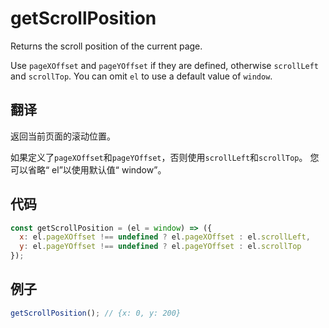 # getScrollPosition

Returns the scroll position of the current page.

Use `pageXOffset` and `pageYOffset` if they are defined, otherwise `scrollLeft` and `scrollTop`.
You can omit `el` to use a default value of `window`.

## 翻译

返回当前页面的滚动位置。

如果定义了`pageXOffset`和`pageYOffset`，否则使用`scrollLeft`和`scrollTop`。
您可以省略“ el”以使用默认值“ window”。

## 代码

```js
const getScrollPosition = (el = window) => ({
  x: el.pageXOffset !== undefined ? el.pageXOffset : el.scrollLeft,
  y: el.pageYOffset !== undefined ? el.pageYOffset : el.scrollTop
});
```

## 例子

```js
getScrollPosition(); // {x: 0, y: 200}
```
